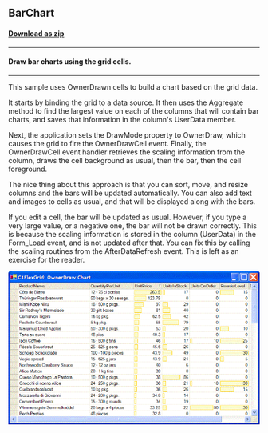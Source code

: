 ## BarChart
#### [Download as zip](https://grapecity.github.io/DownGit/#/home?url=https://github.com/GrapeCity/ComponentOne-WinForms-Samples/tree/master/NetFramework\FlexGrid\CS\BarChart)
____
#### Draw bar charts using the grid cells.
____
This sample uses OwnerDrawn cells to build a chart based on the grid data.

It starts by binding the grid to a data source.
It then uses the Aggregate method to find the largest value on each of the columns that will contain bar charts, and saves that information in the column's UserData member.

Next, the application sets the DrawMode property to OwnerDraw, which causes the grid to fire the OwnerDrawCell event.
Finally, the OwnerDrawCell event handler retrieves the scaling information from the column, draws the cell background as usual, then the bar, then the cell foreground.

The nice thing about this approach is that you can sort, move, and resize columns and the bars will be updated automatically.
You can also add text and images to cells as usual, and that will be displayed along with the bars.

If you edit a cell, the bar will be updated as usual. However, if you type a very large value, or a negative one, the bar will not be drawn correctly.
This is because the scaling information is stored in the column (UserData) in the Form_Load event, and is not updated after that.
You can fix this by calling the scaling routines from the AfterDataRefresh event.
This is left as an exercise for the reader.

![screenshot](screenshot.PNG)

